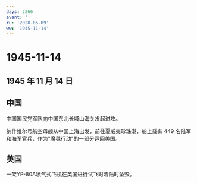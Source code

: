 ```yaml
---
days: 2266
event: ''
ru: '2028-05-09'
ww: '1945-11-14'
---
```


# 1945-11-14

## 1945 年 11 月 14 日

## 中国

中国国民党军队向中国东北长城山海关发起进攻。

纳什维尔号航空母舰从中国上海出发，前往夏威夷珍珠港，船上载有 449
名陆军和海军官兵，作为"魔毯行动"的一部分运回美国。

## 英国

一架YP-80A喷气式飞机在英国进行试飞时着陆时坠毁。